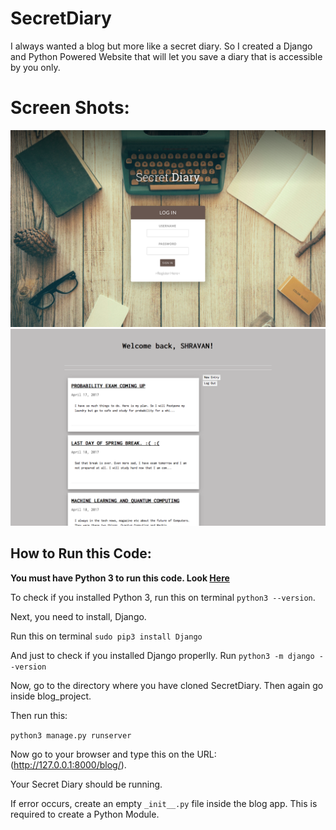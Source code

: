 # SecretDiary
I always wanted a blog but more like a secret diary. So I created a Django and Python Powered Website that will let you save a diary that is accessible by you only.

# Screen Shots:

![](https://github.com/shravan097/SecretDiary/blob/master/screenshot1.png?raw=true)
![](https://github.com/shravan097/SecretDiary/blob/master/screenshot2.png?raw=true)


## How to Run this Code:

**You must have Python 3 to run this code. Look [Here](https://www.python.org/downloads/)**

To check if you installed Python 3, run this on terminal `python3 --version`.

Next, you need to install, Django.

Run this on terminal `sudo pip3 install Django`

And just to check if you installed Django properlly. Run  `python3 -m django --version`

Now, go to the directory where you have cloned SecretDiary. Then again go inside blog_project.

Then run this:

`python3 manage.py runserver`

Now go to your browser and type this on the URL: (http://127.0.0.1:8000/blog/).

Your Secret Diary should be running.

If error occurs, create an empty `_init__.py` file inside the blog app.  This is required to create a Python Module.

